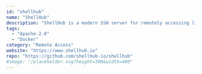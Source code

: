 ```yaml
---
id: "shellhub"
name: "ShellHub"
description: "ShellHub is a modern SSH server for remotely accessing linux devices via command line (using any SSH client) or web-based user interface, designed as an alternative to sshd."
tags:
  - "Apache-2.0"
  - "Docker"
category: "Remote Access"
website: "https://www.shellhub.io"
repo: "https://github.com/shellhub-io/shellhub"
#image: "/placeholder.svg?height=300&width=400"
---
```


